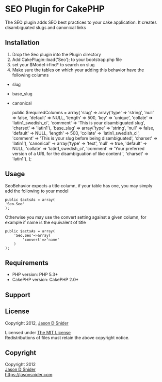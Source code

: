 # SEO Plugin for CakePHP #

The SEO plugin adds SEO best practices to your cake application. It creates disambiguated slugs and canonical links

## Installation ##

1. Drop the Seo plugin into the Plugin directory
2. Add CakePlugin::load('Seo'); to your bootstrap.php file
3. set your $Model->find* to search on slug
4. Make sure the tables on which your adding this behavior have the following columns

* slug
* base_slug
* canonical


    public $requiredColumns = array(
        'slug' => array('type' => 'string', 'null' => false, 'default' => NULL, 'length' => 500, 'key' => 'unique', 'collate' => 'latin1_swedish_ci', 'comment' => 'This is your disambiguated slug', 'charset' => 'latin1'),
        'base_slug' => array('type' => 'string', 'null' => false, 'default' => NULL, 'length' => 500, 'collate' => 'latin1_swedish_ci', 'comment' => 'This is your slug before being disambiguated', 'charset' => 'latin1'),
        'canonical' => array('type' => 'text', 'null' => true, 'default' => NULL, 'collate' => 'latin1_swedish_ci', 'comment' => 'Your preferred version of a URL for the disambiguation of like content ', 'charset' => 'latin1'),
    );



## Usage ##
SeoBehavior expects a title column, if your table has one, you may simply add the following to your model

    public $actsAs = array(
    'Seo.Seo'
    );

Otherwise you may use the convert setting against a given column, for example if name is the equivalent of title

    public $actsAs = array(
        'Seo.Seo'=>array(
            'convert'=>'name'
        )
    );

## Requirements ##

* PHP version: PHP 5.3+
* CakePHP version: CakePHP 2.0+

## Support ##


## License ##

Copyright 2012, [Jason D Snider](https://jasonsnider.com)

Licensed under [The MIT License](http://www.opensource.org/licenses/mit-license.php)<br/>
Redistributions of files must retain the above copyright notice.

## Copyright ###

Copyright 2012<br/>
[Jason D Snider](https://root@jasonsnider.com)<br/>
https://jasonsnider.com<br/>
